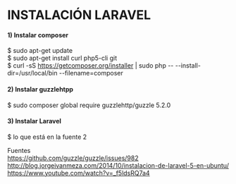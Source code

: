 # INSTALACIÓN LARAVEL

#### 1) Instalar composer
$ sudo apt-get update <br>
$ sudo apt-get install curl php5-cli git <br>
$ curl -sS https://getcomposer.org/installer | sudo php -- --install-dir=/usr/local/bin --filename=composer

#### 2) Instalar guzzlehtpp
$ sudo composer global require guzzlehttp/guzzle 5.2.0

#### 3) Instalar Laravel
$ lo que está en la fuente 2

Fuentes <br>
https://github.com/guzzle/guzzle/issues/982 <br>
http://blog.jorgeivanmeza.com/2014/10/instalacion-de-laravel-5-en-ubuntu/ <br>
https://www.youtube.com/watch?v=_f5ldsRQ7a4